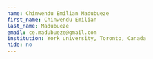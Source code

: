 ```yaml
---
name: Chinwendu Emilian Madubueze
first_name: Chinwendu Emilian
last_name: Madubueze
email: ce.madubueze@gmail.com
institution: York university, Toronto, Canada
hide: no
---
```


